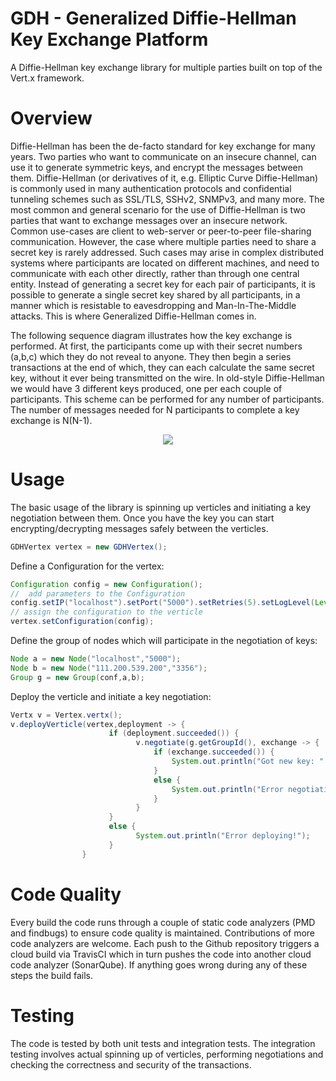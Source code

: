 # GDH - Generalized Diffie-Hellman Key Exchange Platform

A Diffie-Hellman key exchange library for multiple parties built on top of the Vert.x framework.


# Overview

Diffie-Hellman has been the de-facto standard for key exchange for many years. Two parties who want to communicate on an insecure channel, 
can use it to generate symmetric keys, and encrypt the messages between them. Diffie-Hellman (or derivatives of it, e.g. 
Elliptic Curve Diffie-Hellman) is commonly used in many authentication protocols and confidential tunneling schemes such as 
SSL/TLS, SSHv2, SNMPv3, and many more. 
The most common and general scenario for the use of Diffie-Hellman is two parties that want to exchange messages over an insecure network. 
Common use-cases are client to web-server or peer-to-peer file-sharing communication. 
However, the case where multiple parties need to share a secret key is rarely addressed. Such cases may arise in complex distributed 
systems where participants are located on different machines, and need to communicate with each other directly, rather than through one 
central entity. Instead of generating a secret key for each pair of participants, it is possible to generate a single secret key shared  by all participants, in a manner which is resistable to eavesdropping and Man-In-The-Middle attacks. This is where Generalized Diffie-Hellman comes in.

The following sequence diagram illustrates how the key exchange is performed. At first, the participants come up with their secret numbers (a,b,c) which they do not reveal to anyone. They then begin a series transactions at the end of which, they can each calculate the same secret key, without it ever being transmitted on the wire. In old-style Diffie-Hellman we would have 3 different keys produced, one per each couple of participants. 
This scheme can be performed for any number of participants. The number of messages needed for N participants to complete a key exchange is N(N-1).  

<p align="center">
  <img src="https://github.com/maxamel/GDH/blob/master/GDH.png" />
</p>

# Usage

The basic usage of the library is spinning up verticles and initiating a key negotiation between them.
Once you have the key you can start encrypting/decrypting messages safely between the verticles. 

```java 
GDHVertex vertex = new GDHVertex();
```
Define a Configuration for the vertex:
```java
Configuration config = new Configuration();
//	add parameters to the Configuration
config.setIP("localhost").setPort("5000").setRetries(5).setLogLevel(Level.OFF);
// assign the configuration to the verticle
vertex.setConfiguration(config);
```

Define the group of nodes which will participate in the negotiation of keys:
```java
Node a = new Node("localhost","5000");
Node b = new Node("111.200.539.200","3356");
Group g = new Group(conf,a,b);
```

Deploy the verticle and initiate a key negotiation:
```java
Vertx v = Vertex.vertx();
v.deployVerticle(vertex,deployment -> {
				      if (deployment.succeeded()) {
				          	v.negotiate(g.getGroupId(), exchange -> {
			      				if (exchange.succeeded()) {
			      					System.out.println("Got new key: " + exchange.result());
			      				}
			      				else {
			      					System.out.println("Error negotiating!");
			      				}
							}
					  }
					  else {
					  		System.out.println("Error deploying!");
					  }
				}          	
```

# Code Quality

Every build the code runs through a couple of static code analyzers (PMD and findbugs) to ensure code quality is maintained.
Contributions of more code analyzers are welcome. Each push to the Github repository triggers a cloud build via TravisCI which in turn pushes the code into another cloud code analyzer (SonarQube). If anything goes wrong during any of these steps the build fails.

# Testing

The code is tested by both unit tests and integration tests. The integration testing involves actual spinning up of verticles, performing negotiations and checking the correctness and security of the transactions.
